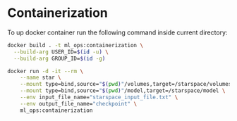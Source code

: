 # Containerization

To up docker container run the following command inside current directory:  

```bash
docker build . -t ml_ops:containerization \
  --build-arg USER_ID=$(id -u) \
  --build-arg GROUP_ID=$(id -g)
```

```bash
docker run -d -it --rm \
    --name star \
    --mount type=bind,source="$(pwd)"/volumes,target=/starspace/volumes \
    --mount type=bind,source="$(pwd)"/model,target=/starspace/model \
    --env input_file_name="starspace_input_file.txt" \
    --env output_file_name="checkpoint" \
    ml_ops:containerization
```
